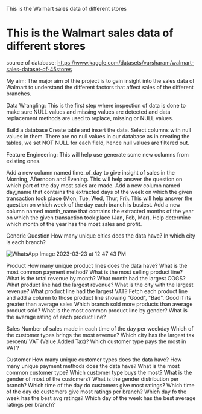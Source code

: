 This is the Walmart sales data of different stores 
# This is the Walmart sales data of different stores 

source of database: https://www.kaggle.com/datasets/varsharam/walmart-sales-dataset-of-45stores

My aim:
The major aim of thie project is to gain insight into the sales data of Walmart to understand the different factors that affect sales of the different branches.


Data Wrangling: This is the first step where inspection of data is done to make sure NULL values and missing values are detected and data replacement methods are used to replace, missing or NULL values.

Build a database
Create table and insert the data.
Select columns with null values in them. There are no null values in our database as in creating the tables, we set NOT NULL for each field, hence null values are filtered out.

Feature Engineering: This will help use generate some new columns from existing ones.

Add a new column named time_of_day to give insight of sales in the Morning, Afternoon and Evening. This will help answer the question on which part of the day most sales are made.
Add a new column named day_name that contains the extracted days of the week on which the given transaction took place (Mon, Tue, Wed, Thur, Fri). This will help answer the question on which week of the day each branch is busiest.
Add a new column named month_name that contains the extracted months of the year on which the given transaction took place (Jan, Feb, Mar). Help determine which month of the year has the most sales and profit.


Generic Question
How many unique cities does the data have?
In which city is each branch?

![WhatsApp Image 2023-03-23 at 12 47 43 PM](https://github.com/Jamila22222/Mysql-sales-data-/assets/127983099/5c0f6dcd-1e77-4fb1-90e2-2c673760d8af)



Product
How many unique product lines does the data have?
What is the most common payment method?
What is the most selling product line?
What is the total revenue by month?
What month had the largest COGS?
What product line had the largest revenue?
What is the city with the largest revenue?
What product line had the largest VAT?
Fetch each product line and add a column to those product line showing "Good", "Bad". Good if its greater than average sales
Which branch sold more products than average product sold?
What is the most common product line by gender?
What is the average rating of each product line?


Sales
Number of sales made in each time of the day per weekday
Which of the customer types brings the most revenue?
Which city has the largest tax percent/ VAT (Value Added Tax)?
Which customer type pays the most in VAT?


Customer
How many unique customer types does the data have?
How many unique payment methods does the data have?
What is the most common customer type?
Which customer type buys the most?
What is the gender of most of the customers?
What is the gender distribution per branch?
Which time of the day do customers give most ratings?
Which time of the day do customers give most ratings per branch?
Which day fo the week has the best avg ratings?
Which day of the week has the best average ratings per branch?
